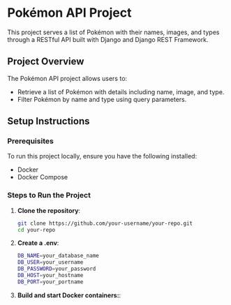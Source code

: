 # Pokémon API Project

This project serves a list of Pokémon with their names, images, and types through a RESTful API built with Django and Django REST Framework.

## Project Overview

The Pokémon API project allows users to:

- Retrieve a list of Pokémon with details including name, image, and type.
- Filter Pokémon by name and type using query parameters.

## Setup Instructions

### Prerequisites

To run this project locally, ensure you have the following installed:

- Docker
- Docker Compose

### Steps to Run the Project

1. **Clone the repository**:
   ```sh
   git clone https://github.com/your-username/your-repo.git
   cd your-repo
2. **Create a .env**:
    ```sh
   DB_NAME=your_database_name
   DB_USER=your_username
   DB_PASSWORD=your_password
   DB_HOST=your_hostname
   DB_PORT=your_portname

3. **Build and start Docker containers:**:
